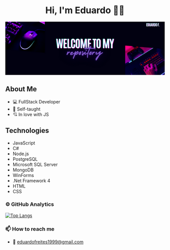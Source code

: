 <div align="center">
<h1>Hi, I'm Eduardo ✌🏻</h1>

![MyBanner](./Assets/MyBanner.png)

</div>

## About Me

- 💻 FullStack Developer
- 📖 Self-taught
- 💘 In love with JS

## Technologies

- JavaScript
- C#
- Node.js
- PostgreSQL
- Microsoft SQL Server
- MongoDB
- WinForms
- .Net Framework 4
- HTML
- CSS


### ⚙ GitHub Analytics
[![Top Langs](https://github-readme-stats.vercel.app/api/top-langs/?username=Twentyeight07&layout=compact&theme=transparent)](https://github.com/anuraghazra/github-readme-stats)

### 📫 How to reach me

+ 📧 eduardofreites1999@gmail.com

<!--
**Twentyeight07/Twentyeight07** is a ✨ _special_ ✨ repository because its `README.md` (this file) appears on your GitHub profile.

Here are some ideas to get you started:

- 🔭 I’m currently working on ...
- 🌱 I’m currently learning ...
- 👯 I’m looking to collaborate on ...
- 🤔 I’m looking for help with ...
- 💬 Ask me about ...
- 📫 How to reach me: ...
- 😄 Pronouns: ...
- ⚡ Fun fact: ...
-->

